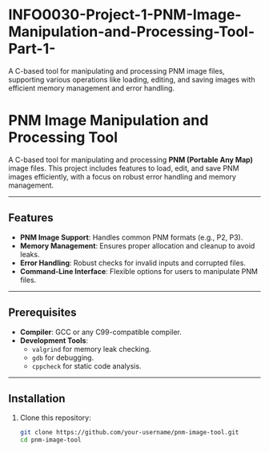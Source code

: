 # INFO0030-Project-1-PNM-Image-Manipulation-and-Processing-Tool-Part-1-
A C-based tool for manipulating and processing PNM image files, supporting various operations like loading, editing, and saving images with efficient memory management and error handling.


# PNM Image Manipulation and Processing Tool

A C-based tool for manipulating and processing **PNM (Portable Any Map)** image files. This project includes features to load, edit, and save PNM images efficiently, with a focus on robust error handling and memory management.

---

## Features

- **PNM Image Support**: Handles common PNM formats (e.g., P2, P3).
- **Memory Management**: Ensures proper allocation and cleanup to avoid leaks.
- **Error Handling**: Robust checks for invalid inputs and corrupted files.
- **Command-Line Interface**: Flexible options for users to manipulate PNM files.

---

## Prerequisites

- **Compiler**: GCC or any C99-compatible compiler.
- **Development Tools**:
  - `valgrind` for memory leak checking.
  - `gdb` for debugging.
  - `cppcheck` for static code analysis.

---

## Installation

1. Clone this repository:
   ```bash
   git clone https://github.com/your-username/pnm-image-tool.git
   cd pnm-image-tool


